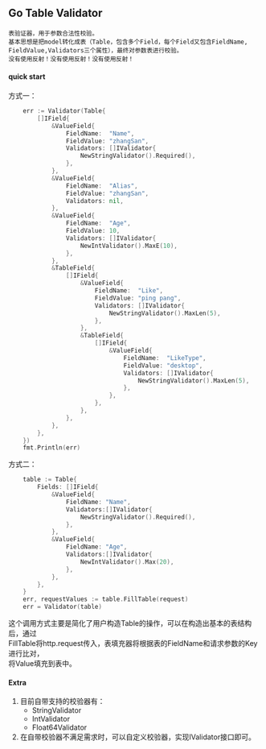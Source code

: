 ## Go Table Validator

    表验证器，用于参数合法性校验。  
    基本思想是把model转化成表（Table，包含多个Field，每个Field又包含FieldName,  
    FieldValue,Validators三个属性），最终对参数表进行校验。
    没有使用反射！没有使用反射！没有使用反射！
        
    
#### quick start

方式一：  
```go
    err := Validator(Table{
		[]IField{
			&ValueField{
				FieldName:  "Name",
				FieldValue: "zhangSan",
				Validators: []IValidator{
					NewStringValidator().Required(),
				},
			},
			&ValueField{
				FieldName:  "Alias",
				FieldValue: "zhangSan",
				Validators: nil,
			},
			&ValueField{
				FieldName:  "Age",
				FieldValue: 10,
				Validators: []IValidator{
					NewIntValidator().MaxE(10),
				},
			},
			&TableField{
				[]IField{
					&ValueField{
						FieldName:  "Like",
						FieldValue: "ping pang",
						Validators: []IValidator{
							NewStringValidator().MaxLen(5),
						},
					},
					&TableField{
						[]IField{
							&ValueField{
								FieldName:  "LikeType",
								FieldValue: "desktop",
								Validators: []IValidator{
									NewStringValidator().MaxLen(5),
								},
							},
						},
					},
				},
			},
		},
	})
	fmt.Println(err)
```

方式二：
```go
    table := Table{
		Fields: []IField{
			&ValueField{
				FieldName: "Name",
				Validators:[]IValidator{
					NewStringValidator().Required(),
				},
			},
			&ValueField{
				FieldName: "Age",
				Validators:[]IValidator{
					NewIntValidator().Max(20),
				},
			},
		},
	}
	err, requestValues := table.FillTable(request)
	err = Validator(table)
```
这个调用方式主要是简化了用户构造Table的操作，可以在构造出基本的表结构后，通过   
FillTable将http.request传入，表填充器将根据表的FieldName和请求参数的Key进行比对，  
将Value填充到表中。

#### Extra
1. 目前自带支持的校验器有：
    - StringValidator
    - IntValidator
    - Float64Validator
2. 在自带校验器不满足需求时，可以自定义校验器，实现IValidator接口即可。
    